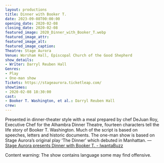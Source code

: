 ```yaml
---
layout: productions
title: Dinner with Booker T.
date: 2023-09-08T00:00:00
opening_date: 2020-02-08
closing_date: 2020-02-08
featured_image: 2020_Dinner_with_Booker_T.webp
featured_image_attr:
featured_image_alt:
featured_image_caption:
Theatre: Stage Aurora
Venue: Worsham Hall, Episcopal Church of the Good Shepherd
show_details:
- Writer: Darryl Reuben Hall
Genres: 
- Play
- One-man show
Tickets: https://stageaurora.ticketleap.com/
showtimes:
- 2020-02-08 18:30:00
cast:
- Booker T. Washington, et al.: Darryl Reuben Hall
crew:
---
```

Presented in dinner-theater style with a meal prepared by chef DeJuan Roy, Executive Chef for the Alhambra Dinner Theatre, fourteen characters tell the life story of Booker T. Washington. Much of the script is based on speeches, letters and historic documents. The one-man show is based on Stage Aurora’s original play ‘The Dinner’ which debuted in Manhattan. — [Stage Aurora presents Dinner with Booker T. - IwantaBuzz](https://iwantabuzz.com/arts/arts-in-the-know/stage-aurora-presents-dinner-with-booker-t/)

Content warning: The show contains language some may find offensive.
